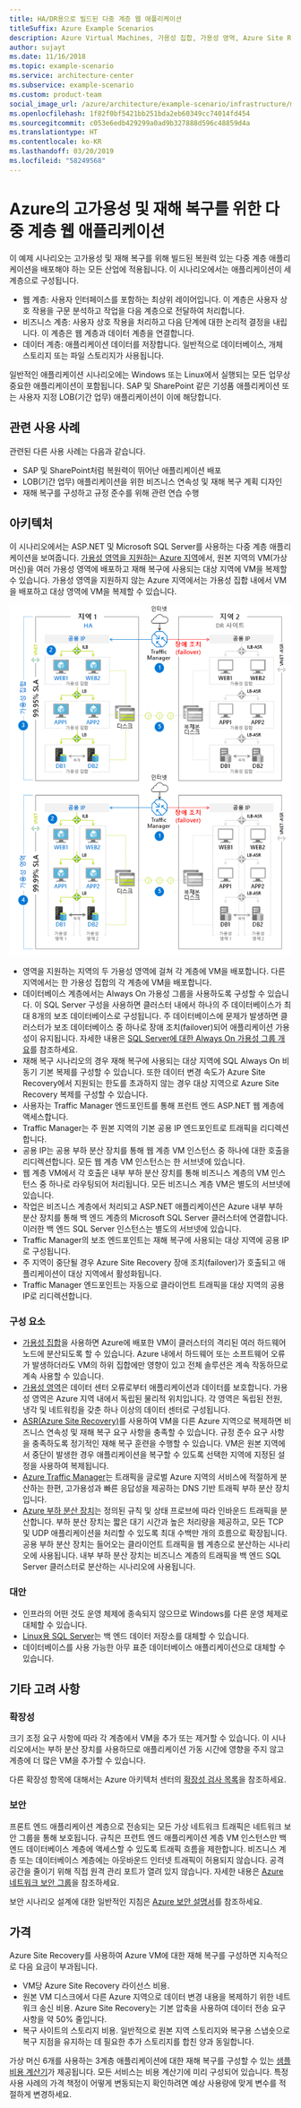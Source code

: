 ```yaml
---
title: HA/DR용으로 빌드된 다중 계층 웹 애플리케이션
titleSuffix: Azure Example Scenarios
description: Azure Virtual Machines, 가용성 집합, 가용성 영역, Azure Site Recovery 및 Azure Traffic Manager를 사용하여 Azure의 고가용성 및 재해 복구를 위한 다중 계층 웹 애플리케이션을 만듭니다.
author: sujayt
ms.date: 11/16/2018
ms.topic: example-scenario
ms.service: architecture-center
ms.subservice: example-scenario
ms.custom: product-team
social_image_url: /azure/architecture/example-scenario/infrastructure/media/arhitecture-disaster-recovery-multi-tier-app.png
ms.openlocfilehash: 1f82f0bf5421bb251bda2eb60349cc74014fd454
ms.sourcegitcommit: c053e6edb429299a0ad9b327888d596c48859d4a
ms.translationtype: HT
ms.contentlocale: ko-KR
ms.lasthandoff: 03/20/2019
ms.locfileid: "58249568"
---
```

# <a name="multitier-web-application-built-for-high-availability-and-disaster-recovery-on-azure"></a>Azure의 고가용성 및 재해 복구를 위한 다중 계층 웹 애플리케이션

이 예제 시나리오는 고가용성 및 재해 복구를 위해 빌드된 복원력 있는 다중 계층 애플리케이션을 배포해야 하는 모든 산업에 적용됩니다. 이 시나리오에서는 애플리케이션이 세 계층으로 구성됩니다.

- 웹 계층: 사용자 인터페이스를 포함하는 최상위 레이어입니다. 이 계층은 사용자 상호 작용을 구문 분석하고 작업을 다음 계층으로 전달하여 처리합니다.
- 비즈니스 계층: 사용자 상호 작용을 처리하고 다음 단계에 대한 논리적 결정을 내립니다. 이 계층은 웹 계층과 데이터 계층을 연결합니다.
- 데이터 계층: 애플리케이션 데이터를 저장합니다. 일반적으로 데이터베이스, 개체 스토리지 또는 파일 스토리지가 사용됩니다.

일반적인 애플리케이션 시나리오에는 Windows 또는 Linux에서 실행되는 모든 업무상 중요한 애플리케이션이 포함됩니다. SAP 및 SharePoint 같은 기성품 애플리케이션 또는 사용자 지정 LOB(기간 업무) 애플리케이션이 이에 해당합니다.

## <a name="relevant-use-cases"></a>관련 사용 사례

관련된 다른 사용 사례는 다음과 같습니다.

- SAP 및 SharePoint처럼 복원력이 뛰어난 애플리케이션 배포
- LOB(기간 업무) 애플리케이션을 위한 비즈니스 연속성 및 재해 복구 계획 디자인
- 재해 복구를 구성하고 규정 준수를 위해 관련 연습 수행

## <a name="architecture"></a>아키텍처

이 시나리오에서는 ASP.NET 및 Microsoft SQL Server를 사용하는 다중 계층 애플리케이션을 보여줍니다. [가용성 영역을 지원하는 Azure 지역](/azure/availability-zones/az-overview#regions-that-support-availability-zones)에서, 원본 지역의 VM(가상 머신)을 여러 가용성 영역에 배포하고 재해 복구에 사용되는 대상 지역에 VM을 복제할 수 있습니다. 가용성 영역을 지원하지 않는 Azure 지역에서는 가용성 집합 내에서 VM을 배포하고 대상 영역에 VM을 복제할 수 있습니다.

![복원력이 우수한 다중 계층 웹 애플리케이션의 아키텍처 개요][architecture]

- 영역을 지원하는 지역의 두 가용성 영역에 걸쳐 각 계층에 VM을 배포합니다. 다른 지역에서는 한 가용성 집합의 각 계층에 VM을 배포합니다.
- 데이터베이스 계층에서는 Always On 가용성 그룹을 사용하도록 구성할 수 있습니다. 이 SQL Server 구성을 사용하면 클러스터 내에서 하나의 주 데이터베이스가 최대 8개의 보조 데이터베이스로 구성됩니다. 주 데이터베이스에 문제가 발생하면 클러스터가 보조 데이터베이스 중 하나로 장애 조치(failover)되어 애플리케이션 가용성이 유지됩니다. 자세한 내용은 [SQL Server에 대한 Always On 가용성 그룹 개요][docs-sql-always-on]를 참조하세요.
- 재해 복구 시나리오의 경우 재해 복구에 사용되는 대상 지역에 SQL Always On 비동기 기본 복제를 구성할 수 있습니다. 또한 데이터 변경 속도가 Azure Site Recovery에서 지원되는 한도를 초과하지 않는 경우 대상 지역으로 Azure Site Recovery 복제를 구성할 수 있습니다.
- 사용자는 Traffic Manager 엔드포인트를 통해 프런트 엔드 ASP.NET 웹 계층에 액세스합니다.
- Traffic Manager는 주 원본 지역의 기본 공용 IP 엔드포인트로 트래픽을 리디렉션합니다.
- 공용 IP는 공용 부하 분산 장치를 통해 웹 계층 VM 인스턴스 중 하나에 대한 호출을 리디렉션합니다. 모든 웹 계층 VM 인스턴스는 한 서브넷에 있습니다.
- 웹 계층 VM에서 각 호출은 내부 부하 분산 장치를 통해 비즈니스 계층의 VM 인스턴스 중 하나로 라우팅되어 처리됩니다. 모든 비즈니스 계층 VM은 별도의 서브넷에 있습니다.
- 작업은 비즈니스 계층에서 처리되고 ASP.NET 애플리케이션은 Azure 내부 부하 분산 장치를 통해 백 엔드 계층의 Microsoft SQL Server 클러스터에 연결합니다. 이러한 백 엔드 SQL Server 인스턴스는 별도의 서브넷에 있습니다.
- Traffic Manager의 보조 엔드포인트는 재해 복구에 사용되는 대상 지역에 공용 IP로 구성됩니다.
- 주 지역이 중단될 경우 Azure Site Recovery 장애 조치(failover)가 호출되고 애플리케이션이 대상 지역에서 활성화됩니다.
- Traffic Manager 엔드포인트는 자동으로 클라이언트 트래픽을 대상 지역의 공용 IP로 리디렉션합니다.

### <a name="components"></a>구성 요소

- [가용성 집합][docs-availability-sets]을 사용하면 Azure에 배포한 VM이 클러스터의 격리된 여러 하드웨어 노드에 분산되도록 할 수 있습니다. Azure 내에서 하드웨어 또는 소프트웨어 오류가 발생하더라도 VM의 하위 집합에만 영향이 있고 전체 솔루션은 계속 작동하므로 계속 사용할 수 있습니다.
- [가용성 영역][docs-availability-zones]은 데이터 센터 오류로부터 애플리케이션과 데이터를 보호합니다. 가용성 영역은 Azure 지역 내에서 독립된 물리적 위치입니다. 각 영역은 독립된 전원, 냉각 및 네트워킹을 갖춘 하나 이상의 데이터 센터로 구성됩니다.
- [ASR(Azure Site Recovery)][docs-azure-site-recovery]를 사용하여 VM을 다른 Azure 지역으로 복제하면 비즈니스 연속성 및 재해 복구 요구 사항을 충족할 수 있습니다. 규정 준수 요구 사항을 충족하도록 정기적인 재해 복구 훈련을 수행할 수 있습니다. VM은 원본 지역에서 중단이 발생한 경우 애플리케이션을 복구할 수 있도록 선택한 지역에 지정된 설정을 사용하여 복제됩니다.
- [Azure Traffic Manager][docs-traffic-manager]는 트래픽을 글로벌 Azure 지역의 서비스에 적절하게 분산하는 한편, 고가용성과 빠른 응답성을 제공하는 DNS 기반 트래픽 부하 분산 장치입니다.
- [Azure 부하 분산 장치][docs-load-balancer]는 정의된 규칙 및 상태 프로브에 따라 인바운드 트래픽을 분산합니다. 부하 분산 장치는 짧은 대기 시간과 높은 처리량을 제공하고, 모든 TCP 및 UDP 애플리케이션을 처리할 수 있도록 최대 수백만 개의 흐름으로 확장됩니다. 공용 부하 분산 장치는 들어오는 클라이언트 트래픽을 웹 계층으로 분산하는 시나리오에 사용됩니다. 내부 부하 분산 장치는 비즈니스 계층의 트래픽을 백 엔드 SQL Server 클러스터로 분산하는 시나리오에 사용됩니다.

### <a name="alternatives"></a>대안

- 인프라의 어떤 것도 운영 체제에 종속되지 않으므로 Windows를 다른 운영 체제로 대체할 수 있습니다.
- [Linux용 SQL Server][docs-sql-server-linux]는 백 엔드 데이터 저장소를 대체할 수 있습니다.
- 데이터베이스를 사용 가능한 아무 표준 데이터베이스 애플리케이션으로 대체할 수 있습니다.

## <a name="other-considerations"></a>기타 고려 사항

### <a name="scalability"></a>확장성

크기 조정 요구 사항에 따라 각 계층에서 VM을 추가 또는 제거할 수 있습니다. 이 시나리오에서는 부하 분산 장치를 사용하므로 애플리케이션 가동 시간에 영향을 주지 않고 계층에 더 많은 VM을 추가할 수 있습니다.

다른 확장성 항목에 대해서는 Azure 아키텍처 센터의 [확장성 검사 목록][scalability]을 참조하세요.

### <a name="security"></a>보안

프론트 엔드 애플리케이션 계층으로 전송되는 모든 가상 네트워크 트래픽은 네트워크 보안 그룹을 통해 보호됩니다. 규칙은 프런트 엔드 애플리케이션 계층 VM 인스턴스만 백 엔드 데이터베이스 계층에 액세스할 수 있도록 트래픽 흐름을 제한합니다. 비즈니스 계층 또는 데이터베이스 계층에는 아웃바운드 인터넷 트래픽이 허용되지 않습니다. 공격 공간을 줄이기 위해 직접 원격 관리 포트가 열려 있지 않습니다. 자세한 내용은 [Azure 네트워크 보안 그룹][docs-nsg]을 참조하세요.

보안 시나리오 설계에 대한 일반적인 지침은 [Azure 보안 설명서][security]를 참조하세요.

## <a name="pricing"></a>가격

Azure Site Recovery를 사용하여 Azure VM에 대한 재해 복구를 구성하면 지속적으로 다음 요금이 부과됩니다.

- VM당 Azure Site Recovery 라이선스 비용.
- 원본 VM 디스크에서 다른 Azure 지역으로 데이터 변경 내용을 복제하기 위한 네트워크 송신 비용. Azure Site Recovery는 기본 압축을 사용하여 데이터 전송 요구 사항을 약 50% 줄입니다.
- 복구 사이트의 스토리지 비용. 일반적으로 원본 지역 스토리지와 복구용 스냅숏으로 복구 지점을 유지하는 데 필요한 추가 스토리지를 합친 양과 동일합니다.

가상 머신 6개를 사용하는 3계층 애플리케이션에 대한 재해 복구를 구성할 수 있는 [샘플 비용 계산기][calculator]가 제공됩니다. 모든 서비스는 비용 계산기에 미리 구성되어 있습니다. 특정 사용 사례의 가격 책정이 어떻게 변동되는지 확인하려면 예상 사용량에 맞게 변수를 적절하게 변경하세요.

<!-- links -->
[architecture]: ./media/arhitecture-disaster-recovery-multi-tier-app.png
[autoscaling]: /azure/architecture/best-practices/auto-scaling
[availability]: ../../checklist/availability.md
[resiliency]: /azure/architecture/resiliency/
[security]: /azure/security/
[scalability]: /azure/architecture/checklist/scalability
[docs-availability-zones]: /azure/availability-zones/az-overview
[docs-load-balancer]: /azure/load-balancer/load-balancer-overview
[docs-nsg]: /azure/virtual-network/security-overview
[docs-vmss]: /azure/virtual-machine-scale-sets/overview
[docs-sql-always-on]: /sql/database-engine/availability-groups/windows/overview-of-always-on-availability-groups-sql-server
[docs-vmss-autoscale]: /azure/virtual-machine-scale-sets/virtual-machine-scale-sets-autoscale-overview
[docs-vnet]: /azure/virtual-network/virtual-networks-overview
[docs-sql-server-linux]: /sql/linux/sql-server-linux-overview?view=sql-server-linux-2017
[docs-traffic-manager]: /azure/traffic-manager/
[docs-azure-site-recovery]: /azure/site-recovery/azure-to-azure-quickstart/
[docs-availability-sets]: /azure/virtual-machines/windows/manage-availability/
[calculator]: https://azure.com/e/6835332265044d6d931d68c917979e6d/
